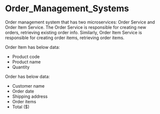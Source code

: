 # Order_Management_Systems

Order management system that has two microservices: Order Service and Order Item Service. The Order Service is responsible for creating new orders, retrieving existing order info. Similarly, Order Item Service is responsible for creating order items, retrieving order items.

Order Item has below data:
-	Product code
-	Product name
-	Quantity


Order has below data:
-	Customer name	
-	Order date
-	Shipping address
-	Order items
-	Total ($)

